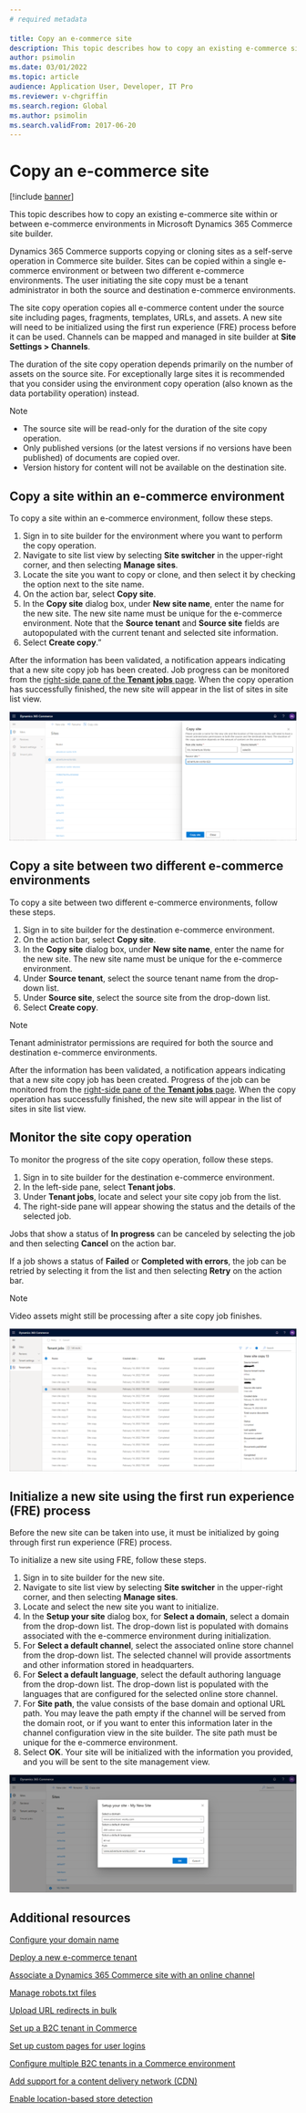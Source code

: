 ```yaml
---
# required metadata

title: Copy an e-commerce site
description: This topic describes how to copy an existing e-commerce site within or between e-commerce environments in Microsoft Dynamics 365 Commerce site builder.
author: psimolin
ms.date: 03/01/2022
ms.topic: article
audience: Application User, Developer, IT Pro
ms.reviewer: v-chgriffin
ms.search.region: Global
ms.author: psimolin
ms.search.validFrom: 2017-06-20
---
```


# Copy an e-commerce site

[!include [banner](../includes/banner.md)]

This topic describes how to copy an existing e-commerce site within or between e-commerce environments in Microsoft Dynamics 365 Commerce site builder.

Dynamics 365 Commerce supports copying or cloning sites as a self-serve operation in Commerce site builder. Sites can be copied within a single e-commerce environment or between two different e-commerce environments. The user initiating the site copy must be a tenant administrator in both the source and destination e-commerce environments. 

The site copy operation copies all e-commerce content under the source site including pages, fragments, templates, URLs, and assets. A new site will need to be initialized using the first run experience (FRE) process before it can be used. Channels can be mapped and managed in site builder at **Site Settings \> Channels**. 

The duration of the site copy operation depends primarily on the number of assets on the source site. For exceptionally large sites it is recommended that you consider using the environment copy operation (also known as the data portability operation) instead. 

> [!NOTE]
> - The source site will be read-only for the duration of the site copy operation. 
> - Only published versions (or the latest versions if no versions have been published) of documents are copied over. 
> - Version history for content will not be available on the destination site.

## Copy a site within an e-commerce environment 

To copy a site within an e-commerce environment, follow these steps.

1. Sign in to site builder for the environment where you want to perform the copy operation. 
1. Navigate to site list view by selecting **Site switcher** in the upper-right corner, and then selecting **Manage sites**.
1. Locate the site you want to copy or clone, and then select it by checking the option next to the site name. 
1. On the action bar, select **Copy site**. 
1. In the **Copy site** dialog box, under **New site name**, enter the name for the new site. The new site name must be unique for the e-commerce environment. Note that the **Source tenant** and **Source site** fields are autopopulated with the current tenant and selected site information. 
1. Select **Create copy**.” 

After the information has been validated, a notification appears indicating that a new site copy job has been created. Job progress can be monitored from the [right-side pane of the **Tenant jobs** page](#monitor-the-site-copy-operation). When the copy operation has successfully finished, the new site will appear in the list of sites in site list view. 

![Copy site dialog box in site builder](media/site-copy_1.png)

## Copy a site between two different e-commerce environments 

To copy a site between two different e-commerce environments, follow these steps. 

1. Sign in to site builder for the destination e-commerce environment.  
1. On the action bar, select **Copy site**. 
1. In the **Copy site** dialog box, under **New site name**, enter the name for the new site. The new site name must be unique for the e-commerce environment.
1. Under **Source tenant**, select the source tenant name from the drop-down list. 
1. Under **Source site**, select the source site from the drop-down list. 
1. Select **Create copy**. 

> [!NOTE]
> Tenant administrator permissions are required for both the source and destination e-commerce environments. 

After the information has been validated, a notification appears indicating that a new site copy job has been created. Progress of the job can be monitored from the [right-side pane of the **Tenant jobs** page](#monitor-the-site-copy-operation). When the copy operation has successfully finished, the new site will appear in the list of sites in site list view. 

## Monitor the site copy operation 

To monitor the progress of the site copy operation, follow these steps. 

1. Sign in to site builder for the destination e-commerce environment. 
1. In the left-side pane, select **Tenant jobs**. 
1. Under **Tenant jobs**, locate and select your site copy job from the list. 
1. The right-side pane will appear showing the status and the details of the selected job.

Jobs that show a status of **In progress** can be canceled by selecting the job and then selecting **Cancel** on the action bar. 

If a job shows a status of **Failed** or **Completed with errors**, the job can be retried by selecting it from the list and then selecting **Retry** on the action bar. 

> [!NOTE]
> Video assets might still be processing after a site copy job finishes.

![Tenant jobs page in site builder showing job details in the right-side pane](media/site-copy_2.png)

## Initialize a new site using the first run experience (FRE) process 

Before the new site can be taken into use, it must be initialized by going through first run experience (FRE) process. 

To initialize a new site using FRE, follow these steps. 

1. Sign in to site builder for the new site. 
1. Navigate to site list view by selecting **Site switcher** in the upper-right corner, and then selecting **Manage sites**. 
1. Locate and select the new site you want to initialize. 
1. In the **Setup your site** dialog box, for **Select a domain**, select a domain from the drop-down list. The drop-down list is populated with domains associated with the e-commerce environment during initialization. 
1. For **Select a default channel**, select the associated online store channel from the drop-down list. The selected channel will provide assortments and other information stored in headquarters. 
1. For **Select a default language**, select the default authoring language from the drop-down list. The drop-down list is populated with the languages that are configured for the selected online store channel. 
1. For **Site path**, the value consists of the base domain and optional URL path. You may leave the path empty if the channel will be served from the domain root, or if you want to enter this information later in the channel configuration view in the site builder. The site path must be unique for the e-commerce environment. 
1. Select **OK**. Your site will be initialized with the information you provided, and you will be sent to the site management view.

![Setup your site dialog box showing fields in site builder](media/site-copy_3.png)

## Additional resources

[Configure your domain name](configure-your-domain-name.md) 

[Deploy a new e-commerce tenant](deploy-ecommerce-site.md) 

[Associate a Dynamics 365 Commerce site with an online channel](associate-site-online-store.md) 

[Manage robots.txt files](manage-robots-txt-files.md) 

[Upload URL redirects in bulk](upload-bulk-redirects.md) 

[Set up a B2C tenant in Commerce](set-up-b2c-tenant.md) 

[Set up custom pages for user logins](custom-pages-user-logins.md) 

[Configure multiple B2C tenants in a Commerce environment](configure-multi-b2c-tenants.md) 

[Add support for a content delivery network (CDN)](add-cdn-support.md) 

[Enable location-based store detection](enable-store-detection.md) 
